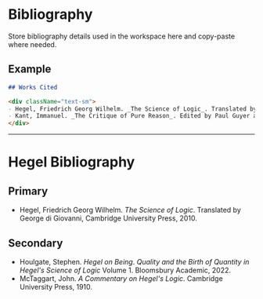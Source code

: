 # Bibliography

Store bibliography details used in the workspace here and copy-paste where needed.

## Example

```md
## Works Cited

<div className="text-sm">
- Hegel, Friedrich Georg Wilhelm. _The Science of Logic_. Translated by George di Giovanni, Cambridge University Press, 2010.
- Kant, Immanuel. _The Critique of Pure Reason_. Edited by Paul Guyer and Allen W. Wood, Cambridge University Press, 1998.
</div>
```

---

# Hegel Bibliography

## Primary

- Hegel, Friedrich Georg Wilhelm. _The Science of Logic_. Translated by George di Giovanni, Cambridge University Press, 2010.

## Secondary

- Houlgate, Stephen. _Hegel on Being_. _Quality and the Birth of Quantity in Hegel's Science of Logic_ Volume 1. Bloomsbury Academic, 2022.
- McTaggart, John. _A Commentary on Hegel's Logic_. Cambridge University Press, 1910.
